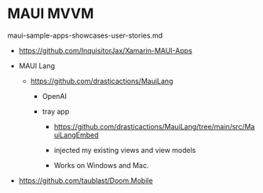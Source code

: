 # MAUI MVVM

maui-sample-apps-showcases-user-stories.md

*   https://github.com/InquisitorJax/Xamarin-MAUI-Apps



*   MAUI Lang

    *   https://github.com/drasticactions/MauiLang

        *   OpenAI

        *   tray app
        
            *   https://github.com/drasticactions/MauiLang/tree/main/src/MauiLangEmbed
            
            *   injected my existing views and view models
            
            *   Works on Windows and Mac.

*   https://github.com/taublast/Doom.Mobile
